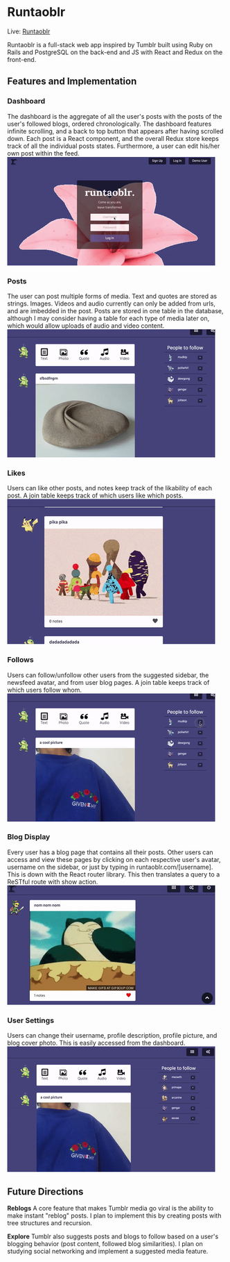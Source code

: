 # **Runtaoblr**

Live: [Runtaoblr](runtaoblr.herokuapp.com)

Runtaoblr is a full-stack web app inspired by Tumblr built using Ruby on Rails and PostgreSQL on the back-end and JS with React and Redux on the front-end.

## **Features and Implementation**

### Dashboard
The dashboard is the aggregate of all the user's posts with the posts of the user's followed blogs, ordered chronologically. The dashboard features infinite scrolling, and a back to top button that appears after having scrolled down. Each post is a React component, and the overall Redux store keeps track of all the individual posts states. Furthermore, a user can edit his/her own post within the feed.
![dashboard](app/assets/images/production_gifs/auth.gif)
### Posts
The user can post multiple forms of media. Text and quotes are stored as strings. Images. Videos and audio currently can only be added from urls, and are imbedded in the post. Posts are stored in one table in the database, although I may consider having a table for each type of media later on, which would allow uploads of audio and video content.
![posts](app/assets/images/production_gifs/post.gif)

### Likes
Users can like other posts, and notes keep track of the likability of each post. A join table keeps track of which users like which posts.
![likes](app/assets/images/production_gifs/likes.gif)

### Follows
Users can follow/unfollow other users from the suggested sidebar, the newsfeed avatar, and from user blog pages. A join table keeps track of which users follow whom.
![follows](app/assets/images/production_gifs/follows.gif)

### Blog Display
Every user has a blog page that contains all their posts. Other users can access and view these pages by clicking on each respective user's avatar, username on the sidebar, or just by typing in runtaoblr.com/[username]. This is down with the React router library. This then translates a query to a ReSTful route with show action.
![blog](app/assets/images/production_gifs/blog.gif)
### User Settings
Users can change their username, profile description, profile picture, and blog cover photo. This is easily accessed from the dashboard.
![user settings](app/assets/images/production_gifs/user_settings.gif)

## **Future Directions**
**Reblogs**
A core feature that makes Tumblr media go viral is the ability to make instant "reblog" posts. I plan to implement this by creating posts with tree structures and recursion.

**Explore**
Tumblr also suggests posts and blogs to follow based on a user's blogging behavior (post content, followed blog similarities). I plan on studying social networking and implement a suggested media feature.
<!-- ## **Minimum Viable Product**

 By W9D5, I will have successfully implemented the following features with smooth navigation, no bugs, a plethora of seed data and awesome CSS styling (this was heavily appropriated from the sample):

- [x] Hosting on Heroku
- [x] New account, login, and guest/demo login
- [x] Posts form for various post types
- [x] Feed/dashboard
- [x] Follows
- [x] Likes
- [x] Account settings
- [ ] **BONUS** Infinite scroll on dashboard
- [ ] **BONUS** User show pages
- [ ] **BONUS** Explore/Search
- [ ] **BONUS** Reblog (think about doing recursion)
- [ ] **BONUS** tags
more if there's time:

# Implementation Timeline

## Phase 1: Back End Setup and Front End User Authentication + CSS Styling (2 days)

**Objectives**
1. Functioning rails backend db created
2. Complete front end Authentication
3. Style them correctly

## Phase 2a: Make Posts (1 day, 3 so far)
**Objectives**
1. Users can create and edit posts
2. Display total amount of posts on sidebar

## Phase 2b: Allow follows and followers; Build Feed (1 day, 4 so far)
**Objectives**
1. Users can follow other users
2. Users can see who they follow
3. Users can see who follow them
4. Follow button
5. Users can see the posts of the people they follow in chronological order
6. style correctly

## Phase 2c: Finish Feed and Implement likes (1 day, 5 so far)
**Objectives**
1. Users can see follower's posts (feed)
2. Users can like each others posts
3. Set up likes show page
4. Style them correctly

## Phase 3: Reblogs (1 day, 6 so far)
**Objectives**
1. Implement Reblogs
2. have total count on reblog chain
3. have nested reblog content

**Bonuses**

## Phase 4: User Settings  (1, 7 so far)
**Objectives**
1. User can set user settings (profile pic, cover photo, description)
2. Hover account info in Dashboard header
6. Displayed properly on user show page


## Phase 4: User Show page and hover short blog description, implement infinite scroll (1 day, 8 so far)
**Objectives**
1. Create default show page for a user
2. Set and edit user information
3. Implement hover preview feature in dashboard
4. Add infinite scroll to dashboard

## Phase 5: Final touches/CSS (1 day, 9 total)
**objectives**
- Proofread
- edit -->
